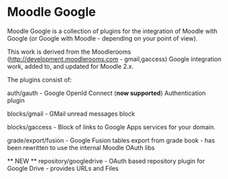 Moodle Google
=============

Moodle Google is a collection of plugins for the integration
of Moodle with Google (or Google with Moodle - depending on
your point of view).

This work is derived from the Moodlerooms (http://development.moodlerooms.com - gmail,gaccess)
Google integration work, added to, and updated for Moodle 2.x.

The plugins consist of:

auth/gauth - Google OpenId Connect (**now supported**) Authentication plugin

blocks/gmail - GMail unread messages block

blocks/gaccess - Block of links to Google Apps services for your domain.

grade/export/fusion - Google Fusion tables export from grade book - has been rewritten to use the internal Moodle OAuth libs

** NEW **
repository/googledrive - OAuth based repository plugin for Google Drive - provides URLs and Files
